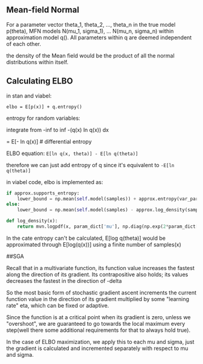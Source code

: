 ## Mean-field Normal
For a parameter vector theta_1, theta_2, ..., theta_n in the
true model p(theta), MFN models N(mu_1, sigma_1), ... N(mu_n, sigma_n)
within approximation model q(). All parameters within q are deemed
independent of each other.

the density of the Mean field would be the product of all the
normal distributions within itself.

## Calculating ELBO
in stan and viabel:

```elbo = E[p(x)] + q.entropy()```

entropy for random variables: 

integrate from -inf to inf
-(q(x) ln q(x)) dx

= E[- ln q(x)]   # differential entropy

ELBO equation:
`E[ln q(x, theta)] - E[ln q(theta)]`

therefore we can just add entropy of q since it's equivalent to `-E[ln q(theta)]`

in viabel code, elbo is implemented as:
```python
if approx.supports_entropy:
    lower_bound = np.mean(self.model(samples)) + approx.entropy(var_param)
else:
    lower_bound = np.mean(self.model(samples) - approx.log_density(samples))
```

```python
def log_density(x):
    return mvn.logpdf(x, param_dict['mu'], np.diag(np.exp(2*param_dict['log_sigma'])))
```
In the cate entropy can't be calculated, E[log q(theta)] would be approximated through
E[log(q(x))] using a finite number of samples(x)

##SGA

Recall that in a multivariate function, its function value increases
the fastest along the direction of its gradient. Its contrapositive also holds; 
its values decreases the fastest in the direction of -delta

So the most basic form of stochastic gradient ascent increments the current
function value in the direction of its gradient multiplied by
some "learning rate" eta, which can be fixed or adaptive.

Since the function is at a critical point when its gradient is zero,
unless we "overshoot", we are guaranteed to go towards the local maximum
every step(well there some additional requirements for that to always hold true).

In the case of ELBO maximization, we apply this to each mu and sigma, just the 
gradient is calculated and incremented separately with respect to mu and sigma.
